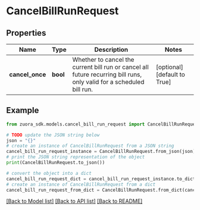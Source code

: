# CancelBillRunRequest


## Properties

Name | Type | Description | Notes
------------ | ------------- | ------------- | -------------
**cancel_once** | **bool** | Whether to cancel the current bill run or cancel all future recurring bill runs, only valid for a scheduled bill run. | [optional] [default to True]

## Example

```python
from zuora_sdk.models.cancel_bill_run_request import CancelBillRunRequest

# TODO update the JSON string below
json = "{}"
# create an instance of CancelBillRunRequest from a JSON string
cancel_bill_run_request_instance = CancelBillRunRequest.from_json(json)
# print the JSON string representation of the object
print(CancelBillRunRequest.to_json())

# convert the object into a dict
cancel_bill_run_request_dict = cancel_bill_run_request_instance.to_dict()
# create an instance of CancelBillRunRequest from a dict
cancel_bill_run_request_from_dict = CancelBillRunRequest.from_dict(cancel_bill_run_request_dict)
```
[[Back to Model list]](../README.md#documentation-for-models) [[Back to API list]](../README.md#documentation-for-api-endpoints) [[Back to README]](../README.md)


